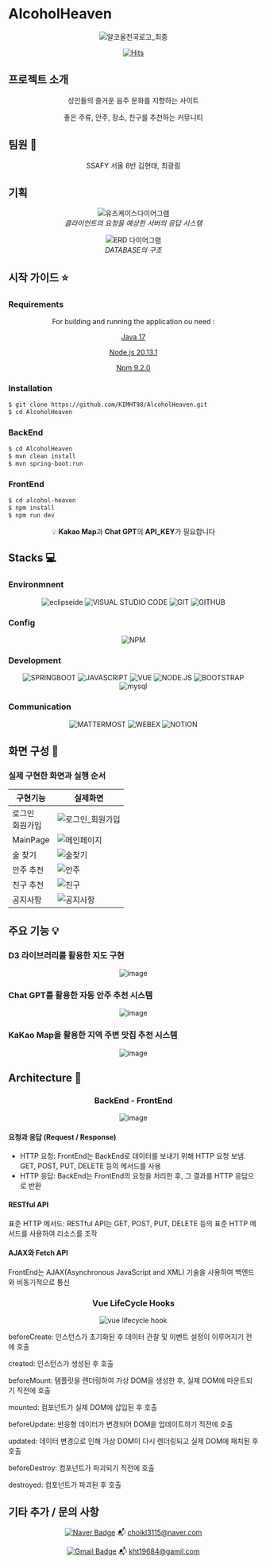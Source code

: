 # AlcoholHeaven

<div align="center">
  
![알코올천국로고_최종](https://github.com/KIMHT98/AlcoholHeaven/assets/145303968/e4b4f60f-826b-4b62-a3c0-844673c1727c)

[![Hits](https://hits.seeyoufarm.com/api/count/incr/badge.svg?url=https%3A%2F%2Fgithub.com%2Fyknlwca&count_bg=%2379C83D&title_bg=%23555555&icon=&icon_color=%23E7E7E7&title=Visited&edge_flat=false)](https://hits.seeyoufarm.com)

</div>

## 프로젝트 소개

<div align="center">
  
성인들의 즐거운 음주 문화를 지향하는 사이트

좋은 주류, 안주, 장소, 친구를 추천하는 커뮤니티

</div>

## 팀원 :walking:
 
<div align="center">
  
SSAFY 서울 8반 김현태, 최광림

</div>

## 기획

<div align="center">


![유즈케이스다이어그램](https://github.com/KIMHT98/AlcoholHeaven/assets/145303968/ddf9bcb8-69b0-43cc-ae8d-c5547b52c5f0)
<br>
<em> 클라이언트의 요청을 예상한 서버의 응답 시스템 </em>

![ERD 다이어그램](https://github.com/KIMHT98/AlcoholHeaven/assets/145303968/eb54003b-eb00-4bd3-aec3-343cecb844e7)
<br>
<em> DATABASE의 구조 </em>


</div>

## 시작 가이드 :star:
### Requirements

<div align="center">
  
For building and running the application ou need :

[Java 17](https://www.oracle.com/java/technologies/javase-jdk17-downloads.html)

[Node.js 20.13.1](https://nodejs.org/)

[Npm 9.2.0](https://www.npmjs.com/)

</div>

### Installation
```bash
$ git clone https://github.com/KIMHT98/AlcoholHeaven.git
$ cd AlcoholHeaven
```
### BackEnd
```bash
$ cd AlcoholHeaven
$ mvn clean install
$ mvn spring-boot:run
```

### FrontEnd
```bash
$ cd alcohol-heaven
$ npm install
$ npm run dev
```
<div align="center">
💡 <b>Kakao Map</b>과 <b>Chat GPT</b>의 <b>API_KEY</b>가 필요합니다
</div>

## Stacks :computer:
### Environmnent

<div align="center">
  
![eclipseide](https://img.shields.io/badge/eclipse-2C2255.svg?&style=for-the-badge&logo=eclipseide&logoColor=white)
![VISUAL STUDIO CODE](https://img.shields.io/badge/VISUAL%20STUDIO%20CODE-007ACC.svg?&style=for-the-badge&logo=VISUAL%20STUDIO%20CODE&logoColor=white)
![GIT](https://img.shields.io/badge/GIT-F05032.svg?&style=for-the-badge&logo=GIT&logoColor=white)
![GITHUB](https://img.shields.io/badge/GITHUB-000000.svg?&style=for-the-badge&logo=GITHUB&logoColor=white)

</div>

### Config

<div align="center">

![NPM](https://img.shields.io/badge/NPM-CB3837.svg?&style=for-the-badge&logo=NPM&logoColor=white)

</div>

### Development

<div align="center">

![SPRINGBOOT](https://img.shields.io/badge/SPRING%20BOOT-6DB33F.svg?&style=for-the-badge&logo=SPRING%20BOOT&logoColor=white)
![JAVASCRIPT](https://img.shields.io/badge/JAVASCRIPT-F7DF1E.svg?&style=for-the-badge&logo=JAVASCRIPT&logoColor=white)
![VUE](https://img.shields.io/badge/VUE-4FC08D.svg?&style=for-the-badge&logo=VUE.JS&logoColor=white)
![NODE.JS](https://img.shields.io/badge/NODE.JS-5FA04E.svg?&style=for-the-badge&logo=NODE.JS&logoColor=white)
![BOOTSTRAP](https://img.shields.io/badge/BOOTSTRAP-7952B3.svg?&style=for-the-badge&logo=BOOTSTRAP&logoColor=white)
![mysql](https://img.shields.io/badge/MYSQL-4479A1.svg?&style=for-the-badge&logo=mysql&logoColor=white)

</div>

### Communication

<div align="center">

![MATTERMOST](https://img.shields.io/badge/MATTERMOST-0058CC.svg?&style=for-the-badge&logo=MATTERMOST&logoColor=white)
![WEBEX](https://img.shields.io/badge/WEBEX-000000.svg?&style=for-the-badge&logo=WEBEX&logoColor=white)
![NOTION](https://img.shields.io/badge/NOTION-000000.svg?&style=for-the-badge&logo=notion.JS&logoColor=white)

</div>

## 화면 구성 :mag_right:

### 실제 구현한 화면과 실행 순서

| 구현기능 | 실제화면 |
|--------------| ---------------------------------------------- |
| 로그인<br>회원가입 |![로그인_회원가입](https://github.com/KIMHT98/AlcoholHeaven/assets/145303968/d3fc8cf0-9a53-4c60-868a-56f56e2df75b)|
| MainPage |  ![메인페이지](https://github.com/KIMHT98/AlcoholHeaven/assets/145303968/41205b85-8dc4-49d8-8d73-70f47271d387)|
| 술 찾기 | ![술찾기](https://github.com/KIMHT98/AlcoholHeaven/assets/145303968/16b54551-933f-4eba-8182-6e75513667cb)|
| 안주 추천 | ![안주](https://github.com/KIMHT98/AlcoholHeaven/assets/145303968/4d247e54-dc27-458f-849d-95a4cfe383d0) |
| 친구 추천 | ![친구](https://github.com/KIMHT98/AlcoholHeaven/assets/145303968/3f3b5df4-0e5d-4692-b1c2-b26015c73f98) |
| 공지사항 | ![공지사항](https://github.com/KIMHT98/AlcoholHeaven/assets/145303968/bd76dcd9-910c-45f4-a5b3-1fc9ffdc53a9) |



## 주요 기능 :bulb:

### D3 라이브러리를 활용한 지도 구현


<div align="center">
  
![image](https://github.com/KIMHT98/AlcoholHeaven/assets/145303968/7009e397-48f8-4754-8570-79e29b526a24)

</div>

### Chat GPT를 활용한 자동 안주 추천 시스템

<div align="center">
  
![image](https://github.com/KIMHT98/AlcoholHeaven/assets/145303968/d336ef82-1552-4355-84bd-b347f9d70f2d)

</div>

### KaKao Map을 활용한 지역 주변 맛집 추천 시스템

<div align="center">

![image](https://github.com/KIMHT98/AlcoholHeaven/assets/145303968/f1849018-1d52-4d29-b3f5-16d7caabf999)

</div>

## Architecture :seedling:

<div align="center">
  
  ### BackEnd - FrontEnd
![image](https://github.com/KIMHT98/AlcoholHeaven/assets/145303968/9e92b0bb-0abe-471b-b85a-2b910212e815)

</div>

#### 요청과 응답 (Request / Response)
  - HTTP 요청: FrontEnd는 BackEnd로 데이터를 보내기 위해 HTTP 요청 보냄. GET, POST, PUT, DELETE 등의 메서드를 사용
  - HTTP 응답: BackEnd는 FrontEnd의 요청을 처리한 후, 그 결과를 HTTP 응답으로 반환

#### RESTful API
표준 HTTP 메서드: RESTful API는 GET, POST, PUT, DELETE 등의 표준 HTTP 메서드를 사용하여 리소스를 조작

#### AJAX와 Fetch API
FrontEnd는 AJAX(Asynchronous JavaScript and XML) 기술을 사용하여 백엔드와 비동기적으로 통신

<div align="center">

  ### Vue LifeCycle Hooks
![vue lifecycle hook](https://github.com/KIMHT98/AlcoholHeaven/assets/145303968/1d35cacb-2429-4d5c-853d-274f1ead8235)

</div>

beforeCreate: 인스턴스가 초기화된 후 데이터 관찰 및 이벤트 설정이 이루어지기 전에 호출

created: 인스턴스가 생성된 후 호출

beforeMount: 템플릿을 렌더링하여 가상 DOM을 생성한 후, 실제 DOM에 마운트되기 직전에 호출

mounted: 컴포넌트가 실제 DOM에 삽입된 후 호출

beforeUpdate: 반응형 데이터가 변경되어 DOM을 업데이트하기 직전에 호출

updated: 데이터 변경으로 인해 가상 DOM이 다시 렌더링되고 실제 DOM에 패치된 후 호출

beforeDestroy: 컴포넌트가 파괴되기 직전에 호출

destroyed: 컴포넌트가 파괴된 후 호출




## 기타 추가 / 문의 사항

<div align="center">

[![Naver Badge](https://img.shields.io/badge/Naver-03C75A?style=flat-square&logo=Naver&logoColor=white&link=mailto:choikl3115@naver.com)](mailto:choikl3115@naver.com)
:mailbox_with_mail: choikl3115@naver.com

[![Gmail Badge](https://img.shields.io/badge/Gmail-d14836?style=flat-square&logo=Gmail&logoColor=white&link=mailto:kht19684@gamil.com)](mailto:kht19684@gamil.com)
:mailbox_with_mail: kht19684@gamil.com

</div>

